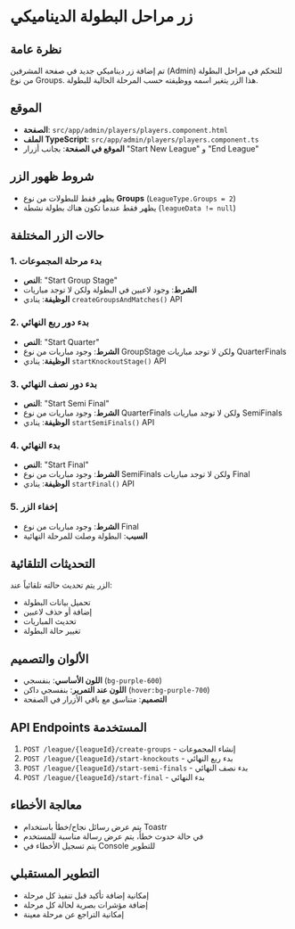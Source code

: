 # زر مراحل البطولة الديناميكي

## نظرة عامة
تم إضافة زر ديناميكي جديد في صفحة المشرفين (Admin) للتحكم في مراحل البطولة من نوع Groups. هذا الزر يتغير اسمه ووظيفته حسب المرحلة الحالية للبطولة.

## الموقع
- **الصفحة**: `src/app/admin/players/players.component.html`
- **الملف TypeScript**: `src/app/admin/players/players.component.ts`
- **الموقع في الصفحة**: بجانب أزرار "Start New League" و "End League"

## شروط ظهور الزر
- يظهر فقط للبطولات من نوع **Groups** (`LeagueType.Groups = 2`)
- يظهر فقط عندما تكون هناك بطولة نشطة (`leagueData != null`)

## حالات الزر المختلفة

### 1. بدء مرحلة المجموعات
- **النص**: "Start Group Stage"
- **الشرط**: وجود لاعبين في البطولة ولكن لا توجد مباريات
- **الوظيفة**: ينادي `createGroupsAndMatches()` API

### 2. بدء دور ربع النهائي
- **النص**: "Start Quarter"
- **الشرط**: وجود مباريات من نوع GroupStage ولكن لا توجد مباريات QuarterFinals
- **الوظيفة**: ينادي `startKnockoutStage()` API

### 3. بدء دور نصف النهائي
- **النص**: "Start Semi Final"
- **الشرط**: وجود مباريات من نوع QuarterFinals ولكن لا توجد مباريات SemiFinals
- **الوظيفة**: ينادي `startSemiFinals()` API

### 4. بدء النهائي
- **النص**: "Start Final"
- **الشرط**: وجود مباريات من نوع SemiFinals ولكن لا توجد مباريات Final
- **الوظيفة**: ينادي `startFinal()` API

### 5. إخفاء الزر
- **الشرط**: وجود مباريات من نوع Final
- **السبب**: البطولة وصلت للمرحلة النهائية

## التحديثات التلقائية
الزر يتم تحديث حالته تلقائياً عند:
- تحميل بيانات البطولة
- إضافة أو حذف لاعبين
- تحديث المباريات
- تغيير حالة البطولة

## الألوان والتصميم
- **اللون الأساسي**: بنفسجي (`bg-purple-600`)
- **اللون عند التمرير**: بنفسجي داكن (`hover:bg-purple-700`)
- **التصميم**: متناسق مع باقي الأزرار في الصفحة

## API Endpoints المستخدمة
1. `POST /league/{leagueId}/create-groups` - إنشاء المجموعات
2. `POST /league/{leagueId}/start-knockouts` - بدء ربع النهائي
3. `POST /league/{leagueId}/start-semi-finals` - بدء نصف النهائي
4. `POST /league/{leagueId}/start-final` - بدء النهائي

## معالجة الأخطاء
- يتم عرض رسائل نجاح/خطأ باستخدام Toastr
- في حالة حدوث خطأ، يتم عرض رسالة مناسبة للمستخدم
- يتم تسجيل الأخطاء في Console للتطوير

## التطوير المستقبلي
- إمكانية إضافة تأكيد قبل تنفيذ كل مرحلة
- إضافة مؤشرات بصرية لحالة كل مرحلة
- إمكانية التراجع عن مرحلة معينة 
